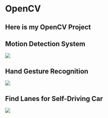 # OpenCV
## Here is my OpenCV Project

## Motion Detection System
[![](http://img.youtube.com/vi/NQ9a8Ai6B1s/0.jpg)](http://www.youtube.com/watch?v=NQ9a8Ai6B1s "")

## Hand Gesture Recognition
[![](http://img.youtube.com/vi/3X1uOSZzK-E/0.jpg)](http://www.youtube.com/watch?v=3X1uOSZzK-E "")

## Find Lanes for Self-Driving Car
[![](http://img.youtube.com/vi/sZXhXpCMKRk/0.jpg)](http://www.youtube.com/watch?v=sZXhXpCMKRk "")
